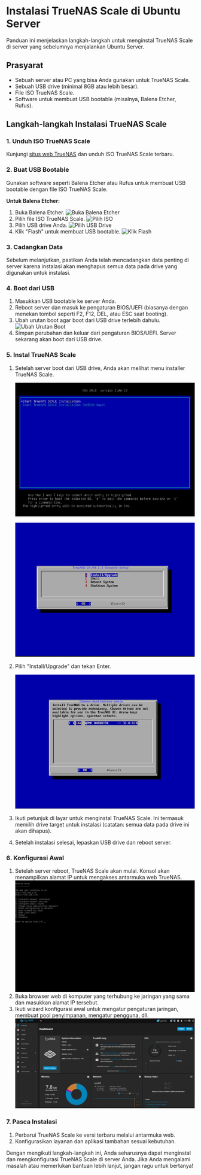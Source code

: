 # Instalasi TrueNAS Scale di Ubuntu Server

Panduan ini menjelaskan langkah-langkah untuk menginstal TrueNAS Scale di server yang sebelumnya menjalankan Ubuntu Server.

## Prasyarat

- Sebuah server atau PC yang bisa Anda gunakan untuk TrueNAS Scale.
- Sebuah USB drive (minimal 8GB atau lebih besar).
- File ISO TrueNAS Scale.
- Software untuk membuat USB bootable (misalnya, Balena Etcher, Rufus).

## Langkah-langkah Instalasi TrueNAS Scale

### 1. Unduh ISO TrueNAS Scale

Kunjungi [situs web TrueNAS](https://www.truenas.com/download-truenas-scale/) dan unduh ISO TrueNAS Scale terbaru.

### 2. Buat USB Bootable

Gunakan software seperti Balena Etcher atau Rufus untuk membuat USB bootable dengan file ISO TrueNAS Scale.

**Untuk Balena Etcher:**

1. Buka Balena Etcher.
   ![Buka Balena Etcher](images/etcher-open.png)
2. Pilih file ISO TrueNAS Scale.
   ![Pilih ISO](images/etcher-select-iso.png)
3. Pilih USB drive Anda.
   ![Pilih USB Drive](images/etcher-select-drive.png)
4. Klik "Flash" untuk membuat USB bootable.
   ![Klik Flash](images/etcher-flash.png)

### 3. Cadangkan Data

Sebelum melanjutkan, pastikan Anda telah mencadangkan data penting di server karena instalasi akan menghapus semua data pada drive yang digunakan untuk instalasi.

### 4. Boot dari USB

1. Masukkan USB bootable ke server Anda.
2. Reboot server dan masuk ke pengaturan BIOS/UEFI (biasanya dengan menekan tombol seperti F2, F12, DEL, atau ESC saat booting).
3. Ubah urutan boot agar boot dari USB drive terlebih dahulu.
   ![Ubah Urutan Boot](images/bios-boot-order.png)
4. Simpan perubahan dan keluar dari pengaturan BIOS/UEFI. Server sekarang akan boot dari USB drive.

### 5. Instal TrueNAS Scale

1. Setelah server boot dari USB drive, Anda akan melihat menu installer TrueNAS Scale.
   
   ![Menu Boot TrueNAS Scale](1.jpg)

   ![Menu Installer TrueNAS Scale](2.jpg)
   
3. Pilih "Install/Upgrade" dan tekan Enter.
   
    ![Menu Boot TrueNAS Scale](3.jpg)
   
5. Ikuti petunjuk di layar untuk menginstal TrueNAS Scale. Ini termasuk memilih drive target untuk instalasi (catatan: semua data pada drive ini akan dihapus).
6. Setelah instalasi selesai, lepaskan USB drive dan reboot server.

### 6. Konfigurasi Awal

1. Setelah server reboot, TrueNAS Scale akan mulai. Konsol akan menampilkan alamat IP untuk mengakses antarmuka web TrueNAS.
   ![Alamat IP Konsol](13.jpg)
2. Buka browser web di komputer yang terhubung ke jaringan yang sama dan masukkan alamat IP tersebut.
3. Ikuti wizard konfigurasi awal untuk mengatur pengaturan jaringan, membuat pool penyimpanan, mengatur pengguna, dll.
   ![Wizard Konfigurasi](15.jpg)

### 7. Pasca Instalasi

1. Perbarui TrueNAS Scale ke versi terbaru melalui antarmuka web.
2. Konfigurasikan layanan dan aplikasi tambahan sesuai kebutuhan.

Dengan mengikuti langkah-langkah ini, Anda seharusnya dapat menginstal dan mengkonfigurasi TrueNAS Scale di server Anda. Jika Anda mengalami masalah atau memerlukan bantuan lebih lanjut, jangan ragu untuk bertanya!
